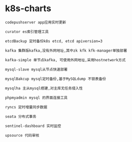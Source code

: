 # k8s-charts
	
	codepushserver app应用实时更新

	curator es索引管理工具

	etcdBackup 定时备份k8s etcd, etcd apiversion=3

	kafka 集群版kafka,没有外网地址,其中zk kfk kfk-manager单独部署

	kafka-simple 单节点kafka, 可使用外网地址,采用hostnetwork方式

	mysql-slave mysql从节点快速部署

	mysqlBakcup mysql定时备份,基于MySQLdump 不锁表备份

	mysqlha 主从mysql搭建,对主库无任务侵入性

	phpmyadmin mysql 的界面连接工具

	ryncs 定时增量同步数据

	seata 分布式事务

	sentinel-dashboard 实时监控

	upsource 代码审核

